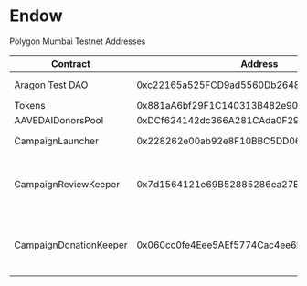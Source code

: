 # Endow

Polygon Mumbai Testnet Addresses

| Contract               | Address                                    | Description                                                  |
| ---------------------- | ------------------------------------------ | ------------------------------------------------------------ |
| Aragon Test DAO        | 0xc22165a525FCD9ad5560Db2648aB0a227163292B | Endow Organization endowtest.aragonid.eth                    |
| Tokens                 | 0x881aA6bf29F1C140313B482e9066A0F5f83d41c1 | ERC1155 Token                                                |
| AAVEDAIDonorsPool      | 0xDCf624142dc366A281CAda0F291Fcca97d0faA47 | AAVE DAI Donors Pool                                         |
| CampaignLauncher       | 0x228262e00ab92e8F10BBC5DD0646F42ddfff7649 | Takes care of campaigns life cycle                           |
| CampaignReviewKeeper   | 0x7d1564121e69B52885286ea27E2a557C31D6838b | Chainlink Keeper that tracks the creation of new campaigns that are waiting for a review from Endow DAO |
| CampaignDonationKeeper | 0x060cc0fe4Eee5AEf5774Cac4ee6b8D024ad67Ccd | Chainlink Keeper that tracks any campaign that requires a donation from the donors pool |

